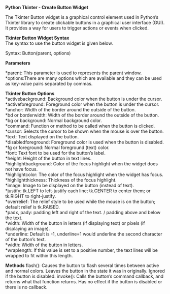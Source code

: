 **Python Tkinter - Create Button Widget**

The Tkinter Button widget is a graphical control element used in Python’s Tkinter library to create clickable buttons in a graphical user interface (GUI). It provides a way for users to trigger actions or events when clicked.

**Tkinter Button Widget Syntax**  
The syntax to use the button widget is given below.

Syntax: Button(parent, options) 


**Parameters**


*parent: This parameter is used to represents the parent window.  
*options:There are many options which are available and they can be used as key-value pairs separated by commas.

**Tkinter Button Options**  
*activebackground: Background color when the button is under the cursor.  
*activeforeground: Foreground color when the button is under the cursor.  
*anchor: Width of the border around the outside of the button.  
*bd or borderwidth: Width of the border around the outside of the button.  
*bg or background: Normal background color.  
*command: Function or method to be called when the button is clicked.  
*cursor: Selects the cursor to be shown when the mouse is over the button.  
*text: Text displayed on the button.  
*disabledforeground: Foreground color is used when the button is disabled.  
*fg or foreground: Normal foreground (text) color.  
*font: Text font to be used for the button’s label.  
*height: Height of the button in text lines.  
*highlightbackground: Color of the focus highlight when the widget does not have focus.  
*highlightcolor: The color of the focus highlight when the widget has focus.  
*highlightthickness: Thickness of the focus highlight.  
*image: Image to be displayed on the button (instead of text).  
*justify: tk.LEFT to left-justify each line; tk.CENTER to center them; or tk.RIGHT to right-justify.  
*overrelief: The relief style to be used while the mouse is on the button; default relief is tk.RAISED.  
*padx, pady: padding left and right of the text. / padding above and below the text.  
*width: Width of the button in letters (if displaying text) or pixels (if displaying an image).  
*underline: Default is -1, underline=1 would underline the second character of the button’s text.  
*width: Width of the button in letters.  
*wraplength: If this value is set to a positive number, the text lines will be wrapped to fit within this length.  

**Methods**
flash(): Causes the button to flash several times between active and normal colors. Leaves the button in the state it was in originally. Ignored if the button is disabled.
invoke(): Calls the button’s command callback, and returns what that function returns. Has no effect if the button is disabled or there is no callback.